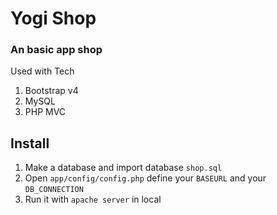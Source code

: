 # Yogi Shop

### An basic app shop

Used with Tech

1.  Bootstrap v4
2.  MySQL
3.  PHP MVC

## Install

1.  Make a database and import database `shop.sql`
2.  Open `app/config/config.php` define your `BASEURL` and your `DB_CONNECTION`
3.  Run it with `apache server` in local
